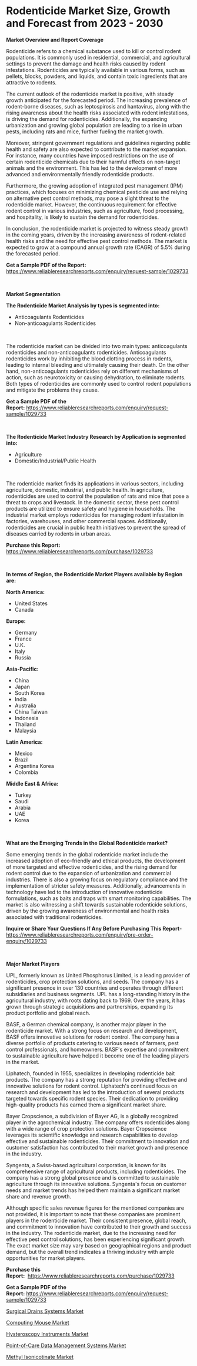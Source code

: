 <p><h1>Rodenticide Market Size, Growth and Forecast from 2023 - 2030</h1></p><p><strong>Market Overview and Report Coverage</strong></p>
<p><p>Rodenticide refers to a chemical substance used to kill or control rodent populations. It is commonly used in residential, commercial, and agricultural settings to prevent the damage and health risks caused by rodent infestations. Rodenticides are typically available in various forms, such as pellets, blocks, powders, and liquids, and contain toxic ingredients that are attractive to rodents.</p><p>The current outlook of the rodenticide market is positive, with steady growth anticipated for the forecasted period. The increasing prevalence of rodent-borne diseases, such as leptospirosis and hantavirus, along with the rising awareness about the health risks associated with rodent infestations, is driving the demand for rodenticides. Additionally, the expanding urbanization and growing global population are leading to a rise in urban pests, including rats and mice, further fueling the market growth.</p><p>Moreover, stringent government regulations and guidelines regarding public health and safety are also expected to contribute to the market expansion. For instance, many countries have imposed restrictions on the use of certain rodenticide chemicals due to their harmful effects on non-target animals and the environment. This has led to the development of more advanced and environmentally friendly rodenticide products.</p><p>Furthermore, the growing adoption of integrated pest management (IPM) practices, which focuses on minimizing chemical pesticide use and relying on alternative pest control methods, may pose a slight threat to the rodenticide market. However, the continuous requirement for effective rodent control in various industries, such as agriculture, food processing, and hospitality, is likely to sustain the demand for rodenticides.</p><p>In conclusion, the rodenticide market is projected to witness steady growth in the coming years, driven by the increasing awareness of rodent-related health risks and the need for effective pest control methods. The market is expected to grow at a compound annual growth rate (CAGR) of 5.5% during the forecasted period.</p></p>
<p><strong>Get a Sample PDF of the Report:</strong> <a href="https://www.reliableresearchreports.com/enquiry/request-sample/1029733">https://www.reliableresearchreports.com/enquiry/request-sample/1029733</a></p>
<p>&nbsp;</p>
<p><strong>Market Segmentation</strong></p>
<p><strong>The Rodenticide Market Analysis by types is segmented into:</strong></p>
<p><ul><li>Anticoagulants Rodenticides</li><li>Non-anticoagulants Rodenticides</li></ul></p>
<p>&nbsp;</p>
<p><p>The rodenticide market can be divided into two main types: anticoagulants rodenticides and non-anticoagulants rodenticides. Anticoagulants rodenticides work by inhibiting the blood clotting process in rodents, leading to internal bleeding and ultimately causing their death. On the other hand, non-anticoagulants rodenticides rely on different mechanisms of action, such as neurotoxicity or causing dehydration, to eliminate rodents. Both types of rodenticides are commonly used to control rodent populations and mitigate the problems they cause.</p></p>
<p><strong>Get a Sample PDF of the Report:</strong>&nbsp;<a href="https://www.reliableresearchreports.com/enquiry/request-sample/1029733">https://www.reliableresearchreports.com/enquiry/request-sample/1029733</a></p>
<p>&nbsp;</p>
<p><strong>The Rodenticide Market Industry Research by Application is segmented into:</strong></p>
<p><ul><li>Agriculture</li><li>Domestic/Industrial/Public Health</li></ul></p>
<p>&nbsp;</p>
<p><p>The rodenticide market finds its applications in various sectors, including agriculture, domestic, industrial, and public health. In agriculture, rodenticides are used to control the population of rats and mice that pose a threat to crops and livestock. In the domestic sector, these pest control products are utilized to ensure safety and hygiene in households. The industrial market employs rodenticides for managing rodent infestation in factories, warehouses, and other commercial spaces. Additionally, rodenticides are crucial in public health initiatives to prevent the spread of diseases carried by rodents in urban areas.</p></p>
<p><strong>Purchase this Report:</strong>&nbsp; <a href="https://www.reliableresearchreports.com/purchase/1029733">https://www.reliableresearchreports.com/purchase/1029733</a></p>
<p>&nbsp;</p>
<p><strong>In terms of Region, the Rodenticide Market Players available by Region are:</strong></p>
<p>
    <p> <strong> North America: </strong>
        <ul>
            <li>United States</li>
            <li>Canada</li>
        </ul>
        </p> 
    <p> <strong> Europe: </strong>
        <ul>
            <li>Germany</li>
            <li>France</li>
            <li>U.K.</li>
            <li>Italy</li>
            <li>Russia</li>
        </ul>
        </p> 
    <p> <strong> Asia-Pacific: </strong>
        <ul>
            <li>China</li>
            <li>Japan</li>
            <li>South Korea</li>
            <li>India</li>
            <li>Australia</li>
            <li>China Taiwan</li>
            <li>Indonesia</li>
            <li>Thailand</li>
            <li>Malaysia</li>
        </ul>
        </p> 
    <p> <strong> Latin America: </strong>
        <ul>
            <li>Mexico</li>
            <li>Brazil</li>
            <li>Argentina Korea</li>
            <li>Colombia</li>
        </ul>
        </p> 
    <p> <strong> Middle East & Africa: </strong>
        <ul>
            <li>Turkey</li>
            <li>Saudi</li>
            <li>Arabia</li>
            <li>UAE</li>
            <li>Korea</li>
        </ul>
    </p>
    </p>
<p>&nbsp;</p>
<p><strong>What are the Emerging Trends in the Global Rodenticide market?</strong></p>
<p><p>Some emerging trends in the global rodenticide market include the increased adoption of eco-friendly and ethical products, the development of more targeted and effective rodenticides, and the rising demand for rodent control due to the expansion of urbanization and commercial industries. There is also a growing focus on regulatory compliance and the implementation of stricter safety measures. Additionally, advancements in technology have led to the introduction of innovative rodenticide formulations, such as baits and traps with smart monitoring capabilities. The market is also witnessing a shift towards sustainable rodenticide solutions, driven by the growing awareness of environmental and health risks associated with traditional rodenticides.</p></p>
<p><strong>Inquire or Share Your Questions If Any Before Purchasing This Report</strong>- <a href="https://www.reliableresearchreports.com/enquiry/pre-order-enquiry/1029733">https://www.reliableresearchreports.com/enquiry/pre-order-enquiry/1029733</a></p>
<p>&nbsp;</p>
<p><strong>Major Market Players</strong></p>
<p><p>UPL, formerly known as United Phosphorus Limited, is a leading provider of rodenticides, crop protection solutions, and seeds. The company has a significant presence in over 130 countries and operates through different subsidiaries and business segments. UPL has a long-standing history in the agricultural industry, with roots dating back to 1969. Over the years, it has grown through strategic acquisitions and partnerships, expanding its product portfolio and global reach.</p><p>BASF, a German chemical company, is another major player in the rodenticide market. With a strong focus on research and development, BASF offers innovative solutions for rodent control. The company has a diverse portfolio of products catering to various needs of farmers, pest control professionals, and homeowners. BASF's expertise and commitment to sustainable agriculture have helped it become one of the leading players in the market.</p><p>Liphatech, founded in 1955, specializes in developing rodenticide bait products. The company has a strong reputation for providing effective and innovative solutions for rodent control. Liphatech's continued focus on research and development has led to the introduction of several products targeted towards specific rodent species. Their dedication to providing high-quality products has earned them a significant market share.</p><p>Bayer Cropscience, a subdivision of Bayer AG, is a globally recognized player in the agrochemical industry. The company offers rodenticides along with a wide range of crop protection solutions. Bayer Cropscience leverages its scientific knowledge and research capabilities to develop effective and sustainable rodenticides. Their commitment to innovation and customer satisfaction has contributed to their market growth and presence in the industry.</p><p>Syngenta, a Swiss-based agricultural corporation, is known for its comprehensive range of agricultural products, including rodenticides. The company has a strong global presence and is committed to sustainable agriculture through its innovative solutions. Syngenta's focus on customer needs and market trends has helped them maintain a significant market share and revenue growth.</p><p>Although specific sales revenue figures for the mentioned companies are not provided, it is important to note that these companies are prominent players in the rodenticide market. Their consistent presence, global reach, and commitment to innovation have contributed to their growth and success in the industry. The rodenticide market, due to the increasing need for effective pest control solutions, has been experiencing significant growth. The exact market size may vary based on geographical regions and product demand, but the overall trend indicates a thriving industry with ample opportunities for market players.</p></p>
<p><strong>Purchase this Report:</strong>&nbsp;&nbsp;<a href="https://www.reliableresearchreports.com/purchase/1029733">https://www.reliableresearchreports.com/purchase/1029733</a></p>
<p></p>
<p><strong>Get a Sample PDF of the Report:</strong>&nbsp;<a href="https://www.reliableresearchreports.com/enquiry/request-sample/1029733">https://www.reliableresearchreports.com/enquiry/request-sample/1029733</a></p>
<p><p><a href="https://issuu.com/reportprime-2/docs/surgical-drains-systems-market-size-2030.pptx?fr=xKAE9_zU1NQ">Surgical Drains Systems Market</a></p><p><a href="https://www.reportprime.com/computing-mouse-r2830">Computing Mouse Market</a></p><p><a href="https://www.reportprime.com/hysteroscopy-instruments-r8632">Hysteroscopy Instruments Market</a></p><p><a href="https://issuu.com/reportprime-2/docs/point-of-care-data-management-systems-market-size-?fr=xKAE9_zU1NQ">Point-of-Care Data Management Systems Market</a></p><p><a href="https://www.linkedin.com/pulse/methyl-isonicotinate-market-research-report-provides-ihpne/">Methyl Isonicotinate Market</a></p></p>